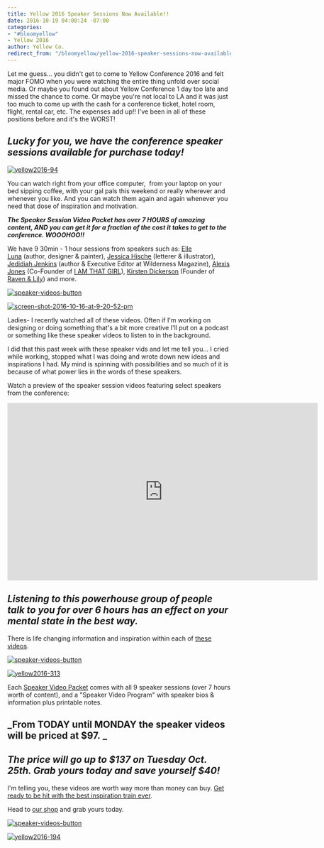 ```yaml
---
title: Yellow 2016 Speaker Sessions Now Available!!
date: 2016-10-19 04:00:24 -07:00
categories:
- "#bloomyellow"
- Yellow 2016
author: Yellow Co.
redirect_from: "/bloomyellow/yellow-2016-speaker-sessions-now-available/"
---
```


Let me guess... you didn't get to come to Yellow Conference 2016 and felt major FOMO when you were watching the entire thing unfold over social media. Or maybe you found out about Yellow Conference 1 day too late and missed the chance to come. Or maybe you're not local to LA and it was just too much to come up with the cash for a conference ticket, hotel room, flight, rental car, etc. The expenses add up!! I've been in all of these positions before and it's the WORST!

## _**Lucky for you, we have the conference speaker sessions available for purchase today!**_

[![yellow2016-94](https://yellow-blog-images.imgix.net/2016/10/Yellow2016-94.jpg)](https://yellow-blog-images.imgix.net/2016/10/Yellow2016-94.jpg)

You can watch right from your office computer,  from your laptop on your bed sipping coffee, with your gal pals this weekend or really wherever and whenever you like. And you can watch them again and again whenever you need that dose of inspiration and motivation.

_**The Speaker Session Video Packet has over 7 HOURS of amazing content, AND you can get it for a fraction of the cost it takes to get to the conference. WOOOHOO!!**_

We have 9 30min - 1 hour sessions from speakers such as: [Elle Luna](https://www.instagram.com/elleluna/) (author, designer & painter), [Jessica Hische](http://jessicahische.is/) (letterer & illustrator), [Jedidiah Jenkins](https://www.instagram.com/jedidiahjenkins/) (author & Executive Editor at Wilderness Magazine), [Alexis Jones](http://alexisjones.com/) (Co-Founder of [I AM THAT GIRL](http://www.iamthatgirl.com/)), [Kirsten Dickerson](http://www.ravenandlily.com/) (Founder of [Raven & Lily](http://www.ravenandlily.com/)) and more.

[![speaker-videos-button](https://yellow-blog-images.imgix.net/2016/10/Speaker-Videos-Button.jpg)](https://yellowco.myshopify.com/collections/frontpage/products/yellow-2016-speaker-sessions)

[![screen-shot-2016-10-16-at-9-20-52-pm](https://yellow-blog-images.imgix.net/2016/10/Screen-Shot-2016-10-16-at-9.20.52-PM.png)](https://yellow-blog-images.imgix.net/2016/10/Screen-Shot-2016-10-16-at-9.20.52-PM.png)

Ladies- I recently watched all of these videos. Often if I'm working on designing or doing something that's a bit more creative I'll put on a podcast or something like these speaker videos to listen to in the background.

I did that this past week with these speaker vids and let me tell you... I cried while working, stopped what I was doing and wrote down new ideas and inspirations I had. My mind is spinning with possibilities and so much of it is because of what power lies in the words of these speakers.

Watch a preview of the speaker session videos featuring select speakers from the conference:

<iframe src="https://player.vimeo.com/video/187743649" width="700" height="400" frameborder="0" allowfullscreen="allowfullscreen"></iframe>

## _Listening to this powerhouse group of people talk to you for over 6 hours has an effect on your mental state in the best way._

There is life changing information and inspiration within each of [these videos](https://yellowco.myshopify.com/collections/frontpage/products/yellow-2016-speaker-sessions).

[![speaker-videos-button](https://yellow-blog-images.imgix.net/2016/10/Speaker-Videos-Button.jpg)](https://yellowco.myshopify.com/collections/frontpage/products/yellow-2016-speaker-sessions)

[![yellow2016-313](https://yellow-blog-images.imgix.net/2016/10/Yellow2016-313.jpg)](https://yellow-blog-images.imgix.net/2016/10/Yellow2016-313.jpg)

Each [Speaker Video Packet](https://yellowco.myshopify.com/collections/frontpage/products/yellow-2016-speaker-sessions) comes with all 9 speaker sessions (over 7 hours worth of content), and a "Speaker Video Program" with speaker bios & information plus printable notes.

## _From TODAY until MONDAY the speaker videos will be priced at $97. _

## _The price will go up to $137 on Tuesday Oct. 25th. Grab yours today and save yourself $40!_

I'm telling you, these videos are worth way more than money can buy. [Get ready to be hit with the best inspiration train ever](https://yellowco.myshopify.com/collections/frontpage/products/yellow-2016-speaker-sessions).

Head to [our shop](https://yellowco.myshopify.com/collections/frontpage/products/yellow-2016-speaker-sessions) and grab yours today.

[![speaker-videos-button](https://yellow-blog-images.imgix.net/2016/10/Speaker-Videos-Button.jpg)](https://yellowco.myshopify.com/collections/frontpage/products/yellow-2016-speaker-sessions)

[![yellow2016-194](https://yellow-blog-images.imgix.net/2016/10/Yellow2016-194.jpg)](https://yellow-blog-images.imgix.net/2016/10/Yellow2016-194.jpg)
